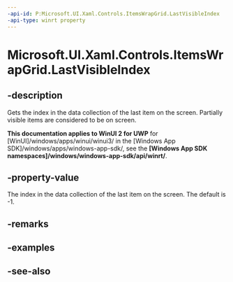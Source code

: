 ```yaml
---
-api-id: P:Microsoft.UI.Xaml.Controls.ItemsWrapGrid.LastVisibleIndex
-api-type: winrt property
---
```


<!-- Property syntax
public int LastVisibleIndex { get; }
-->

# Microsoft.UI.Xaml.Controls.ItemsWrapGrid.LastVisibleIndex

## -description
Gets the index in the data collection of the last item on the screen. Partially visible items are considered to be on screen.

**This documentation applies to WinUI 2 for UWP** for [WinUI]/windows/apps/winui/winui3/ in the [Windows App SDK]/windows/apps/windows-app-sdk/, see the **[Windows App SDK namespaces]/windows/windows-app-sdk/api/winrt/**.

## -property-value
The index in the data collection of the last item on the screen. The default is -1.

## -remarks

## -examples

## -see-also
